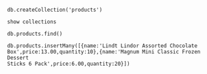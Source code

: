<code>db.createCollection('products')</code>

<code>show collections</code>

<code>db.products.find()</code>

<code>db.products.insertMany([{name:'Lindt Lindor Assorted Chocolate Box',price:13.00,quantity:10},{name:'Magnum Mini Classic Frozen Dessert Sticks 6 Pack',price:6.00,quantity:20}])</code>
